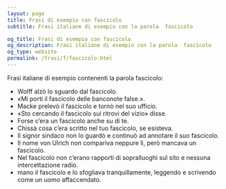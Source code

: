 ```yaml
---
layout: page
title: Frasi di esempio con fascicolo 
subtitle: Frasi italiane di esempio con la parola  fascicolo

og_title: Frasi di esempio con fascicolo 
og_description: Frasi italiane di esempio con la parola  fascicolo
og_type: website
permalink: /frasi/f/fascicolo.html
---
```


Frasi italiane di esempio contenenti la parola fascicolo:


- Wolff alzò lo sguardo dal fascicolo.
- «Mi porti il fascicolo delle banconote false.».
- Macke prelevò il fascicolo e tornò nel suo ufficio.
- «Sto cercando il fascicolo sui ritrovi del vizio» disse.
- Forse c’era un fascicolo anche su di te.
- Chissà cosa c’era scritto nel tuo fascicolo, se esisteva.
- Il signor sindaco non lo guardò e continuò ad annotare il suo fascicolo.
- Il nome von Ulrich non compariva neppure lì, però mancava un fascicolo.
- Nel fascicolo non c’erano rapporti di sopralluoghi sul sito e nessuna intercettazione radio.
- mano il fascicolo e lo sfogliava tranquillamente, leggendo e scrivendo come un uomo affaccendato.
